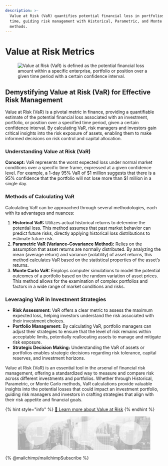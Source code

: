 ```yaml
---
description: >-
  Value at Risk (VaR) quantifies potential financial loss in portfolios over
  time, guiding risk management with Historical, Parametric, and Monte Carlo
  methods.
---
```


# Value at Risk Metrics

<figure><img src="../../../.gitbook/assets/Capture d’écran 2023-11-06 à 22.44.57.png" alt="Value at Risk (VaR) is defined as the potential financial loss amount within a specific enterprise, portfolio or position over a given time period with a certain confidence interval."><figcaption></figcaption></figure>

## Demystifying Value at Risk (VaR) for Effective Risk Management

Value at Risk (VaR) is a pivotal metric in finance, providing a quantifiable estimate of the potential financial loss associated with an investment, portfolio, or position over a specified time period, given a certain confidence interval. By calculating VaR, risk managers and investors gain critical insights into the risk exposure of assets, enabling them to make informed decisions on risk control and capital allocation.

### **Understanding Value at Risk (VaR)**

**Concept:** VaR represents the worst expected loss under normal market conditions over a specific time frame, expressed at a given confidence level. For example, a 1-day 95% VaR of $1 million suggests that there is a 95% confidence that the portfolio will not lose more than $1 million in a single day.

### **Methods of Calculating VaR**

Calculating VaR can be approached through several methodologies, each with its advantages and nuances:

1. **Historical VaR:** Utilizes actual historical returns to determine the potential loss. This method assumes that past market behavior can predict future risks, directly applying historical loss distributions to estimate future risk.
2. **Parametric VaR (Variance-Covariance Method):** Relies on the assumption that asset returns are normally distributed. By analyzing the mean (average return) and variance (volatility) of asset returns, this method calculates VaR based on the statistical properties of the asset’s returns.
3. **Monte Carlo VaR:** Employs computer simulations to model the potential outcomes of a portfolio based on the random variation of asset prices. This method allows for the examination of complex portfolios and factors in a wide range of market conditions and risks.

### **Leveraging VaR in Investment Strategies**

* **Risk Assessment:** VaR offers a clear metric to assess the maximum expected loss, helping investors understand the risk associated with their investment choices.
* **Portfolio Management:** By calculating VaR, portfolio managers can adjust their strategies to ensure that the level of risk remains within acceptable limits, potentially reallocating assets to manage and mitigate risk exposure.
* **Strategic Decision Making:** Understanding the VaR of assets or portfolios enables strategic decisions regarding risk tolerance, capital reserves, and investment horizons.

Value at Risk (VaR) is an essential tool in the arsenal of financial risk management, offering a standardized way to measure and compare risk across different investments and portfolios. Whether through Historical, Parametric, or Monte Carlo methods, VaR calculations provide valuable insights into the potential losses that could impact an investment portfolio, guiding risk managers and investors in crafting strategies that align with their risk appetite and financial goals.

{% hint style="info" %}
[🔗 Learn more about Value at Risk](../../../risk-management-framework/value-at-risk/)
{% endhint %}

<figure><img src="../../../.gitbook/assets/bgfooter.webp" alt=""><figcaption></figcaption></figure>

{% @mailchimp/mailchimpSubscribe %}

